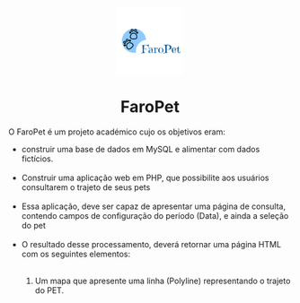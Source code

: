 <head>
    <meta charset="utf-8">
</head>

<h1 align="center">
<br>
  <img src="imagens/logo.png" alt="FaroPet" width="120">
<br>
<br>
FaroPet 
</h1>

<p align="left"> O FaroPet é um projeto académico cujo os objetivos eram:</p>

<ul>
    <li> construir uma base de dados em MySQL e alimentar com dados
    fictícios.</li><br/>
    <li>  Construir uma aplicação web em PHP, que possibilite aos usuários consultarem o trajeto de seus
    pets</li><br/>
    <li> Essa aplicação, deve ser capaz de apresentar uma página de consulta, contendo campos de configuração
    do período (Data), e ainda a seleção do pet </li><br/>
    <li>  O resultado desse processamento, deverá retornar uma página HTML com os seguintes
    elementos: </li><br/>
    <ol>
    <li >  Um mapa que apresente uma linha (Polyline) representando o trajeto do PET. </li>
    </ol>
    
</ul>


